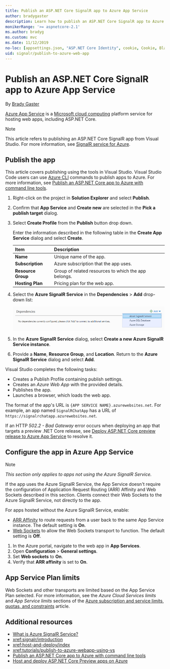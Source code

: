 ```yaml
---
title: Publish an ASP.NET Core SignalR app to Azure App Service
author: bradygaster
description: Learn how to publish an ASP.NET Core SignalR app to Azure App Service.
monikerRange: '>= aspnetcore-2.1'
ms.author: bradyg
ms.custom: mvc
ms.date: 11/12/2019
no-loc: [appsettings.json, "ASP.NET Core Identity", cookie, Cookie, Blazor, "Blazor Server", "Blazor WebAssembly", "Identity", "Let's Encrypt", Razor, SignalR]
uid: signalr/publish-to-azure-web-app
---
```

# Publish an ASP.NET Core SignalR app to Azure App Service

By [Brady Gaster](https://twitter.com/bradygaster)

[Azure App Service](/azure/app-service/app-service-web-overview) is a [Microsoft cloud computing](https://azure.microsoft.com/) platform service for hosting web apps, including ASP.NET Core.

> [!NOTE]
> This article refers to publishing an ASP.NET Core SignalR app from Visual Studio. For more information, see [SignalR service for Azure](https://azure.microsoft.com/services/signalr-service).

## Publish the app

This article covers publishing using the tools in Visual Studio. Visual Studio Code users can use [Azure CLI](/cli/azure) commands to publish apps to Azure. For more information, see [Publish an ASP.NET Core app to Azure with command line tools](/azure/app-service/app-service-web-get-started-dotnet).

1. Right-click on the project in **Solution Explorer** and select **Publish**.

1. Confirm that **App Service** and **Create new** are selected in the **Pick a publish target** dialog.

1. Select **Create Profile** from the **Publish** button drop down.

   Enter the information described in the following table in the **Create App Service** dialog and select **Create**.

   | Item               | Description |
   | ------------------ | ----------- |
   | **Name**           | Unique name of the app. |
   | **Subscription**   | Azure subscription that the app uses. |
   | **Resource Group** | Group of related resources to which the app belongs. |
   | **Hosting Plan**   | Pricing plan for the web app. |

1. Select the **Azure SignalR Service** in the **Dependencies** > **Add** drop-down list:

   ![Dependencies area showing the selection of Azure SignalR Service in the Add drop-down list](publish-to-azure-web-app/_static/signalr-service-dependency.png)

1. In the **Azure SignalR Service** dialog, select **Create a new Azure SignalR Service instance**.

1. Provide a **Name**, **Resource Group**, and **Location**. Return to the **Azure SignalR Service** dialog and select **Add**.

Visual Studio completes the following tasks:

* Creates a Publish Profile containing publish settings.
* Creates an *Azure Web App* with the provided details.
* Publishes the app.
* Launches a browser, which loads the web app.

The format of the app's URL is `{APP SERVICE NAME}.azurewebsites.net`. For example, an app named `SignalRChatApp` has a URL of `https://signalrchatapp.azurewebsites.net`.

If an HTTP *502.2 - Bad Gateway* error occurs when deploying an app that targets a preview .NET Core release, see [Deploy ASP.NET Core preview release to Azure App Service](xref:host-and-deploy/azure-apps/index#deploy-aspnet-core-preview-release-to-azure-app-service) to resolve it.

## Configure the app in Azure App Service

> [!NOTE]
> *This section only applies to apps not using the Azure SignalR Service.*
>
> If the app uses the Azure SignalR Service, the App Service doesn't require the configuration of Application Request Routing (ARR) Affinity and Web Sockets described in this section. Clients connect their Web Sockets to the Azure SignalR Service, not directly to the app.

For apps hosted without the Azure SignalR Service, enable:

* [ARR Affinity](https://azure.github.io/AppService/2016/05/16/Disable-Session-affinity-cookie-(ARR-cookie)-for-Azure-web-apps.html) to route requests from a user back to the same App Service instance. The default setting is **On**.
* [Web Sockets](xref:fundamentals/websockets) to allow the Web Sockets transport to function. The default setting is **Off**.

1. In the Azure portal, navigate to the web app in **App Services**.
1. Open **Configuration** > **General settings**.
1. Set **Web sockets** to **On**.
1. Verify that **ARR affinity** is set to **On**.

## App Service Plan limits

Web Sockets and other transports are limited based on the App Service Plan selected. For more information, see the *Azure Cloud Services limits* and *App Service limits* sections of the [Azure subscription and service limits, quotas, and constraints](/azure/azure-subscription-service-limits#app-service-limits) article.

## Additional resources

* [What is Azure SignalR Service?](/azure/azure-signalr/signalr-overview)
* <xref:signalr/introduction>
* <xref:host-and-deploy/index>
* <xref:tutorials/publish-to-azure-webapp-using-vs>
* [Publish an ASP.NET Core app to Azure with command line tools](/azure/app-service/app-service-web-get-started-dotnet)
* [Host and deploy ASP.NET Core Preview apps on Azure](xref:host-and-deploy/azure-apps/index#deploy-aspnet-core-preview-release-to-azure-app-service)
